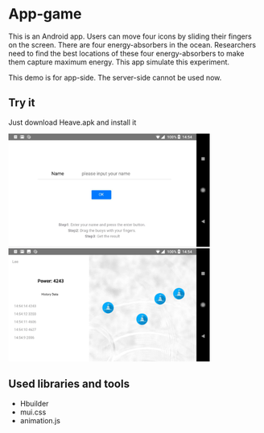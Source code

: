 # App-game
This is an Android app. Users can move four icons by sliding their fingers on the screen. 
There are four energy-absorbers in the ocean. Researchers need to find the best locations of these four energy-absorbers to make them capture maximum energy. This app simulate this experiment.

This demo is for app-side. The server-side cannot be used now.

## Try it
Just download Heave.apk and install it

<img width="400" src="https://github.com/lmy931/app-game/raw/master/screenshot/p1.jpeg"/>
<img width="400" src="https://github.com/lmy931/app-game/raw/master/screenshot/p2.jpeg"/>


## Used libraries and tools
<ul>
	<li>Hbuilder</li>
	<li>mui.css</li>
	<li>animation.js</li>
</ul>

